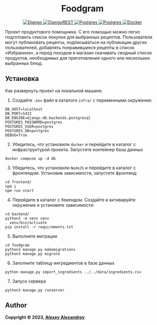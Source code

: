 <h1 align="center"> Foodgram </h1>

<p align="center">
  <a href="https://img.shields.io/badge/django-%23092E20.svg?style=for-the-badge&logo=django&logoColor=white">
    <img alt="Django" src="https://img.shields.io/badge/django-%23092E20.svg?style=for-the-badge&logo=django&logoColor=white">
  </a>
  <a href="https://img.shields.io/badge/DJANGO-REST-ff1709?style=for-the-badge&logo=django&logoColor=white&color=ff1709&labelColor=gray">
    <img alt="DjangoREST" src="https://img.shields.io/badge/DJANGO-REST-ff1709?style=for-the-badge&logo=django&logoColor=white&color=ff1709&labelColor=gray">
  </a>
  <a href="https://img.shields.io/badge/react-%2320232a.svg?style=for-the-badge&logo=react&logoColor=%2361DAFB">
    <img alt="Postgres" src="https://img.shields.io/badge/react-%2320232a.svg?style=for-the-badge&logo=react&logoColor=%2361DAFB">
  </a>
  <a href="https://img.shields.io/badge/postgres-%23316192.svg?style=for-the-badge&logo=postgresql&logoColor=white">
    <img alt="Postgres" src="https://img.shields.io/badge/postgres-%23316192.svg?style=for-the-badge&logo=postgresql&logoColor=white">
  </a>
  <a href="https://img.shields.io/badge/docker-%230db7ed.svg?style=for-the-badge&logo=docker&logoColor=white">
    <img alt="Docker" src="https://img.shields.io/badge/docker-%230db7ed.svg?style=for-the-badge&logo=docker&logoColor=white">
  </a>

Проект продуктового помощника. С его помощью можно легко подготовить список покупок для выбранных рецептов.
Пользователи могут публиковать рецепты, подписываться на публикации других пользователей, 
добавлять понравившиеся рецепты в список «Избранное», а перед походом в магазин скачивать сводный список продуктов, 
необходимых для приготовления одного или нескольких выбранных блюд.
</p>

## Установка

Как развернуть проект на локальной машине.

1. Создайте `.env` файл в каталоге `infra/` с переменными окружения:

```
DB_HOST=localhost
DB_PORT=5432
DB_ENGINE=django.db.backends.postgresql
POSTGRES_PASSWORD=postgres
POSTGRES_USER=postgres
POSTGRES_DB=postgres
DEBUG=True
```

2. Убедитесь, что установили `docker` и перейдите в каталог с инфраструктурой проекта. Запустите контейнер базы данных

```
docker compose up -d db
```

3. Убедитесь, что установили `NodeJS` и перейдите в каталог с фронтендом. Установив зависимости, запустите фронтенд:

```
cd frontend/
npm i
npm run start
```

4. Перейдите в каталог с бекендом. Создайте и активируйте окружение и установите зависимости:

```
cd backend/
python3 -m venv venv
. venv/bin/activate
pip install -r requirements.txt
```

5. Выполните миграции

```
cd foodgram
python3 manage.py makemigrations
python3 manage.py migrate
```

6. Заполните таблицу ингредиентов в базе данных

```
python manage.py import_ingredients ../../data/ingredients.csv
```

7. Запуск сервера

```
python3 manage.py runserver
```

## Author

**Copyright © 2023, [Alexey Alexandrov](https://github.com/aaaaaaaalesha)**